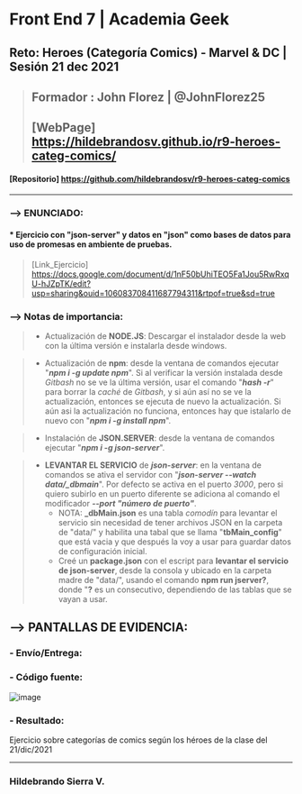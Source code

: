# Front End 7 | Academia Geek
## Reto: Heroes (Categoría Comics) - Marvel & DC | Sesión 21 dec 2021 

> ## Formador : John Florez | @JohnFlorez25
> ## [WebPage] https://hildebrandosv.github.io/r9-heroes-categ-comics/
#### [Repositorio] https://github.com/hildebrandosv/r9-heroes-categ-comics
___
### --> ENUNCIADO:
#### * Ejercicio con "json-server" y datos en "json" como bases de datos para uso de promesas en ambiente de pruebas.
> [Link_Ejercicio] https://docs.google.com/document/d/1nF50bUhiTEO5Fa1Jou5RwRxqU-hJZpTK/edit?usp=sharing&ouid=106083708411687794311&rtpof=true&sd=true

### --> Notas de importancia:
> - Actualización de **NODE.JS**: Descargar el instalador desde la web con la última versión e instalarla desde windows.

> - Actualización de **npm**: desde la ventana de comandos ejecutar "***npm i -g update npm***".
Si al verificar la versión instalada desde *Gitbash* no se ve la última versión, usar el comando "***hash -r***" para borrar la *caché* de *Gitbash*, y si aún así no se ve la actualización, entonces se ejecuta de nuevo la actualización.
Si aún asi la actualización no funciona, entonces hay que istalarlo de nuevo con "***npm i -g install npm***".

> - Instalación de **JSON.SERVER**: desde la ventana de comandos ejecutar "***npm i -g json-server***".

> - **LEVANTAR EL SERVICIO** de ***json-server***: en la ventana de comandos se ativa el servidor con "***json-server --watch data/_dbmain***". Por defecto se activa en el puerto *3000*, pero si quiero subirlo en un puerto diferente se adiciona al comando el modificador ***--port "número de puerto"***.
>   * NOTA: **_dbMain.json** es una tabla *comodín* para levantar el servicio sin necesidad de tener archivos JSON en la carpeta de "data/" y habilita una tabal que se llama "**tbMain_config**" que está vacia y que después la voy a usar para guardar datos de configuración inicial.
>   * Creé un **package.json** con el escript para **levantar el servicio de json-server**, desde la consola y ubicado en la carpeta madre de "data/", usando el comando **npm run jserver?**, donde "**?** es un consecutivo, dependiendo de las tablas que se vayan a usar.

## --> PANTALLAS DE EVIDENCIA:

### - Envío/Entrega:

### - Código fuente:
![image](https://user-images.githubusercontent.com/73366557/147269655-b552e2bf-66eb-482a-83e2-df480f5e57fc.png)

### - Resultado:
Ejercicio sobre categorías de comics según los héroes de la clase del 21/dic/2021
___
### Hildebrando Sierra V.

